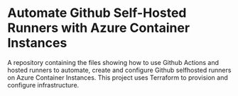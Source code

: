 # Automate Github Self-Hosted Runners with Azure Container Instances
A repository containing the files showing how to use Github Actions and hosted runners to automate, create and configure Github selfhosted runners on Azure Container Instances. This project uses Terraform to provision and configure infrastructure.
